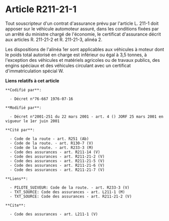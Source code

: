 # Article R211-21-1

Tout souscripteur d'un contrat d'assurance prévu par l'article L. 211-1 doit apposer sur le véhicule automoteur assuré, dans
les conditions fixées par un arrêté du ministre chargé de l'économie, le certificat d'assurance décrit aux articles R.
211-21-2 et R. 211-21-3, alinéa 2. 

Les dispositions de l'alinéa 1er sont applicables aux véhicules à moteur dont le poids total autorisé en charge est inférieur
ou égal à 3,5 tonnes, à l'exception des véhicules et matériels agricoles ou de travaux publics, des engins spéciaux et des
véhicules circulant avec un certificat d'immatriculation spécial W.

**Liens relatifs à cet article**

	**Codifié par**:

	  - Décret n°76-667 1976-07-16

	**Modifié par**:

	  - Décret n°2001-251 du 22 mars 2001 - art. 4 () JORF 25 mars 2001 en vigueur le 1er juin 2001

	**Cité par**:

	  - Code de la route - art. R251 (Ab)
	  - Code de la route. - art. R130-7 (V)
	  - Code de la route. - art. R233-3 (M)
	  - Code des assurances - art. R211-14 (V)
	  - Code des assurances - art. R211-21-2 (V)
	  - Code des assurances - art. R211-21-5 (V)
	  - Code des assurances - art. R211-21-6 (V)
	  - Code des assurances - art. R211-21-7 (V)

	**Liens**:

	  - PILOTE_SUIVEUR: Code de la route. - art. R233-3 (V)
	  - TXT_SOURCE: Code des assurances - art. L211-1 (M)
	  - TXT_SOURCE: Code des assurances - art. R211-21-2 (V)

	**Cite**:

	  - Code des assurances - art. L211-1 (V)
